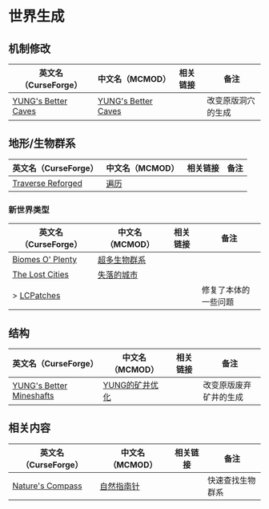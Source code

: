 # 世界生成

## 机制修改

| 英文名（CurseForge）                                                                   | 中文名（MCMOD）                                             | 相关链接 | 备注               |
| -------------------------------------------------------------------------------------- | ----------------------------------------------------------- | -------- | ------------------ |
| [YUNG's Better Caves](https://www.curseforge.com/minecraft/mc-mods/yungs-better-caves) | [YUNG's Better Caves](https://www.mcmod.cn/class/1981.html) |          | 改变原版洞穴的生成 |

## 地形/生物群系

| 英文名（CurseForge）                                                                | 中文名（MCMOD）                              | 相关链接 | 备注 |
| ----------------------------------------------------------------------------------- | -------------------------------------------- | -------- | ---- |
| [Traverse Reforged](https://www.curseforge.com/minecraft/mc-mods/traverse-reforged) | [遍历](https://www.mcmod.cn/class/1416.html) |          |      |

### 新世界类型

| 英文名（CurseForge）                                                             | 中文名（MCMOD）                                     | 相关链接 | 备注                 |
| -------------------------------------------------------------------------------- | --------------------------------------------------- | -------- | -------------------- |
| [Biomes O' Plenty](https://www.curseforge.com/minecraft/mc-mods/biomes-o-plenty) | [超多生物群系](https://www.mcmod.cn/class/108.html) |          |                      |
| [The Lost Cities](https://www.curseforge.com/minecraft/mc-mods/the-lost-cities)  | [失落的城市](https://www.mcmod.cn/class/1295.html)  |          |                      |
| > [LCPatches](https://www.curseforge.com/minecraft/mc-mods/lcpatches)            |                                                     |          | 修复了本体的一些问题 |

## 结构

| 英文名（CurseForge）                                                                                   | 中文名（MCMOD）                                        | 相关链接 | 备注                   |
| ------------------------------------------------------------------------------------------------------ | ------------------------------------------------------ | -------- | ---------------------- |
| [YUNG's Better Mineshafts](https://www.curseforge.com/minecraft/mc-mods/yungs-better-mineshafts-forge) | [YUNG的矿井优化](https://www.mcmod.cn/class/2788.html) |          | 改变原版废弃矿井的生成 |

## 相关内容

| 英文名（CurseForge）                                                             | 中文名（MCMOD）                                   | 相关链接 | 备注             |
| -------------------------------------------------------------------------------- | ------------------------------------------------- | -------- | ---------------- |
| [Nature's Compass](https://www.curseforge.com/minecraft/mc-mods/natures-compass) | [自然指南针](https://www.mcmod.cn/class/754.html) |          | 快速查找生物群系 |
